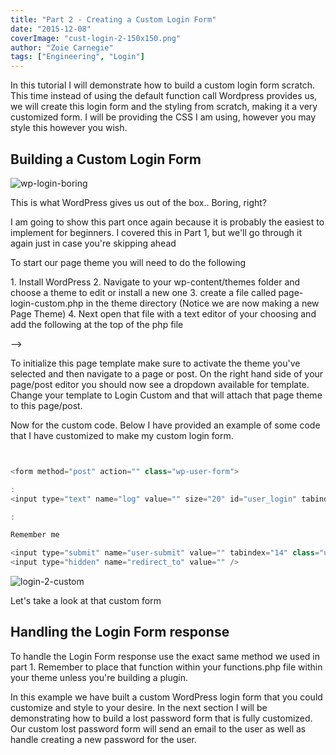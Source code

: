 ```yaml
---
title: "Part 2 - Creating a Custom Login Form"
date: "2015-12-08"
coverImage: "cust-login-2-150x150.png"
author: "Zoie Carnegie"
tags: ["Engineering", "Login"]
---
```


In this tutorial I will demonstrate how to build a custom login form scratch. This time instead of using the default function call Wordpress provides us, we will create this login form and the styling from scratch, making it a very customized form. I will be providing the CSS I am using, however you may style this however you wish.

## Building a Custom Login Form

![wp-login-boring](./wp-login-boring.png)

This is what WordPress gives us out of the box.. Boring, right?

I am going to show this part once again because it is probably the easiest to implement for beginners. I covered this in Part 1, but we'll go through it again just in case you're skipping ahead

To start our page theme you will need to do the following

1. Install WordPress
2. Navigate to your wp-content/themes folder and choose a theme to edit or install a new one
3. create a file called page-login-custom.php in the theme directory (Notice we are now making a new Page Theme)
4. Next open that file with a text editor of your choosing and add the following at the top of the php file

\-->

To initialize this page template make sure to activate the theme you've selected and then navigate to a page or post. On the right hand side of your page/post editor you should now see a dropdown available for template. Change your template to Login Custom and that will attach that page theme to this page/post.

Now for the custom code. Below I have provided an example of some code that I have customized to make my custom login form.

```js


<form method="post" action="" class="wp-user-form">

:
<input type="text" name="log" value="" size="20" id="user_login" tabindex="11" />

:

Remember me

<input type="submit" name="user-submit" value="" tabindex="14" class="user-submit" />
<input type="hidden" name="redirect_to" value="" />


```

![login-2-custom](./login-2-custom.png)

Let's take a look at that custom form


## Handling the Login Form response

To handle the Login Form response use the exact same method we used in part 1. Remember to place that function within your functions.php file within your theme unless you're building a plugin.

In this example we have built a custom WordPress login form that you could customize and style to your desire. In the next section I will be demonstrating how to build a lost password form that is fully customized. Our custom lost password form will send an email to the user as well as handle creating a new password for the user.
